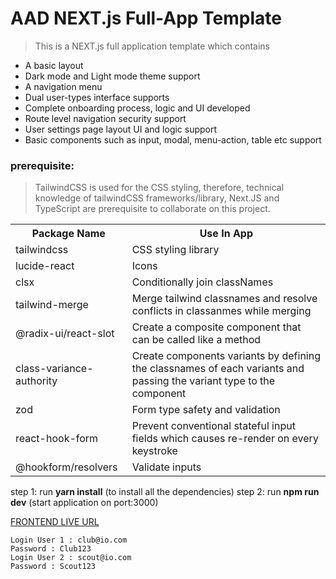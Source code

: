 # AAD NEXT.js Full-App Template

> This is a NEXT.js full application template which contains

- A basic layout
- Dark mode and Light mode theme support
- A navigation menu
- Dual user-types interface supports
- Complete onboarding process, logic and UI developed
- Route level navigation security support
- User settings page layout UI and logic support
- Basic components such as input, modal, menu-action, table etc support

### <b>prerequisite</b>:

> TailwindCSS is used for the CSS styling, therefore, technical knowledge of tailwindCSS frameworks/library, Next.JS and TypeScript are prerequisite to collaborate on this project.

 <table>
    <tr>
      <th>Package Name</th>
      <th>Use In App</th>
    </tr>
    <tr>
      <td>tailwindcss</td>
      <td>CSS styling library</td>
    </tr>
    <tr>
      <td>lucide-react</td>
      <td>Icons</td>
    </tr>
    <tr>
      <td>clsx</td>
      <td>Conditionally join classNames</td>
    </tr>
    <tr>
      <td>tailwind-merge</td>
      <td>Merge tailwind classnames and resolve conflicts in classanmes while merging</td>
    </tr>
    <tr>
      <td>@radix-ui/react-slot</td>
      <td>Create a composite component that can be called like a method</td>
    </tr>
    <tr>
      <td>class-variance-authority</td>
      <td>Create components variants by defining the classnames of each variants and passing the variant type to the component</td>
    </tr>
    <tr>
      <td>zod</td>
      <td>Form type safety and validation</td>
    </tr>
    <tr>
      <td>react-hook-form</td>
      <td>Prevent conventional stateful input fields which causes re-render on every keystroke</td>
    </tr>
    <tr>
      <td>@hookform/resolvers</td>
      <td>Validate inputs</td>
    </tr>
  </table>

step 1:
run **yarn install** (to install all the dependencies)
step 2:
run **npm run dev** (start application on port:3000)

[FRONTEND LIVE URL](https://adewale-d-a.com/)

```
Login User 1 : club@io.com
Password : Club123
Login User 2 : scout@io.com
Password : Scout123
```
